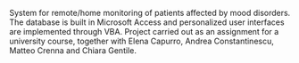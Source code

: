 System for remote/home monitoring of patients affected by mood disorders. The database is built in Microsoft Access and personalized user interfaces are implemented through VBA.
Project carried out as an assignment for a university course, together with Elena Capurro, Andrea Constantinescu, Matteo Crenna and Chiara Gentile.
